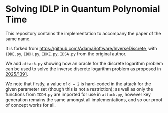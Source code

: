 # Solving IDLP in Quantum Polynomial Time

This repository contains the implementation to accompany the paper of the same name.

It is forked from https://github.com/AdamaSoftware/InverseDiscrete, with `IDDE.py`, `IDDH.py`, `IDKE.py`, `IDSA.py` from the original author.

We add `attack.py` showing how an oracle for the discrete logarithm problem can be used to solve the inverse discrete logarithm problem as proposed in [2025/1391](https://eprint.iacr.org/2025/1391).

We note that firstly, a value of `d = 2` is hard-coded in the attack for the given parameter set (though this is not a restriction); as well as only the functions from `IDDH.py` are imported for use in `attack.py`, however key generation remains the same amongst all implementations, and so our proof of concept works for all.
